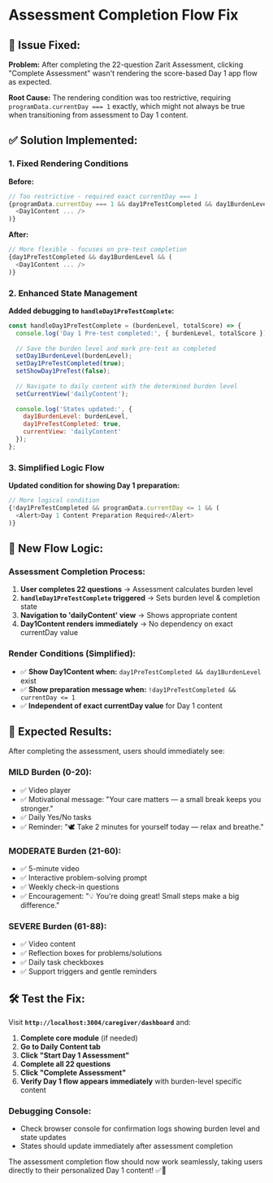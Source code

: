 # Assessment Completion Flow Fix

## 🔧 **Issue Fixed:**

**Problem:** After completing the 22-question Zarit Assessment, clicking "Complete Assessment" wasn't rendering the score-based Day 1 app flow as expected.

**Root Cause:** The rendering condition was too restrictive, requiring `programData.currentDay === 1` exactly, which might not always be true when transitioning from assessment to Day 1 content.

## ✅ **Solution Implemented:**

### **1. Fixed Rendering Conditions**
**Before:**
```javascript
// Too restrictive - required exact currentDay === 1
{programData.currentDay === 1 && day1PreTestCompleted && day1BurdenLevel && (
  <Day1Content ... />
)}
```

**After:**
```javascript
// More flexible - focuses on pre-test completion
{day1PreTestCompleted && day1BurdenLevel && (
  <Day1Content ... />
)}
```

### **2. Enhanced State Management**
**Added debugging to `handleDay1PreTestComplete`:**
```javascript
const handleDay1PreTestComplete = (burdenLevel, totalScore) => {
  console.log('Day 1 Pre-test completed:', { burdenLevel, totalScore });
  
  // Save the burden level and mark pre-test as completed
  setDay1BurdenLevel(burdenLevel);
  setDay1PreTestCompleted(true);
  setShowDay1PreTest(false);
  
  // Navigate to daily content with the determined burden level
  setCurrentView('dailyContent');
  
  console.log('States updated:', { 
    day1BurdenLevel: burdenLevel, 
    day1PreTestCompleted: true, 
    currentView: 'dailyContent' 
  });
};
```

### **3. Simplified Logic Flow**
**Updated condition for showing Day 1 preparation:**
```javascript
// More logical condition
{!day1PreTestCompleted && programData.currentDay <= 1 && (
  <Alert>Day 1 Content Preparation Required</Alert>
)}
```

## 🎯 **New Flow Logic:**

### **Assessment Completion Process:**
1. **User completes 22 questions** → Assessment calculates burden level
2. **`handleDay1PreTestComplete` triggered** → Sets burden level & completion state
3. **Navigation to 'dailyContent' view** → Shows appropriate content
4. **Day1Content renders immediately** → No dependency on exact currentDay value

### **Render Conditions (Simplified):**
- ✅ **Show Day1Content when:** `day1PreTestCompleted && day1BurdenLevel` exist
- ✅ **Show preparation message when:** `!day1PreTestCompleted && currentDay <= 1`
- ✅ **Independent of exact currentDay value** for Day 1 content

## 🚀 **Expected Results:**

After completing the assessment, users should immediately see:

### **MILD Burden (0-20):**
- ✅ Video player
- ✅ Motivational message: "Your care matters — a small break keeps you stronger."
- ✅ Daily Yes/No tasks
- ✅ Reminder: "🕊️ Take 2 minutes for yourself today — relax and breathe."

### **MODERATE Burden (21-60):**
- ✅ 5-minute video
- ✅ Interactive problem-solving prompt
- ✅ Weekly check-in questions
- ✅ Encouragement: "💡 You're doing great! Small steps make a big difference."

### **SEVERE Burden (61-88):**
- ✅ Video content
- ✅ Reflection boxes for problems/solutions
- ✅ Daily task checkboxes
- ✅ Support triggers and gentle reminders

## 🛠️ **Test the Fix:**

Visit **`http://localhost:3004/caregiver/dashboard`** and:

1. **Complete core module** (if needed)
2. **Go to Daily Content tab**
3. **Click "Start Day 1 Assessment"**
4. **Complete all 22 questions**
5. **Click "Complete Assessment"** 
6. **Verify Day 1 flow appears immediately** with burden-level specific content

### **Debugging Console:**
- Check browser console for confirmation logs showing burden level and state updates
- States should update immediately after assessment completion

The assessment completion flow should now work seamlessly, taking users directly to their personalized Day 1 content! ✅🎯